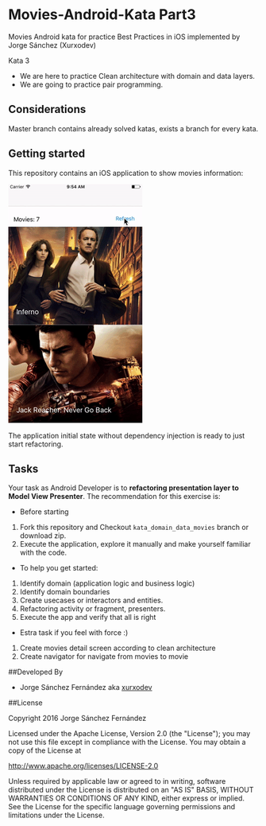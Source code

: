 # Movies-Android-Kata Part3
Movies Android kata for practice Best Practices in iOS implemented by Jorge Sánchez (Xurxodev)

Kata 3

- We are here to practice Clean architecture with domain and data layers.
- We are going to practice pair programming.

## Considerations 

Master branch contains already solved katas, exists a branch for every kata.

## Getting started

This repository contains an iOS application to show movies information:

![](/Art/movies.gif)

The application initial state without dependency injection is ready to just start refactoring. 


## Tasks

Your task as Android Developer is to **refactoring presentation layer to Model View Presenter**.
The recommendation for this exercise is:

* Before starting
1. Fork this repository and Checkout `kata_domain_data_movies` branch or download zip.
3. Execute the application, explore it manually and make yourself familiar with the code.

* To help you get started:
1. Identify domain (application logic and business logic)
2. Identify domain boundaries
3. Create usecases or interactors and entities.
4. Refactoring activity or fragment, presenters.
5. Execute the app and verify that all is right

* Estra task if you feel with force :)
1. Create movies detail screen according to clean architecture
2. Create navigator for navigate from movies to movie

##Developed By

* Jorge Sánchez Fernández aka [xurxodev](https://twitter.com/xurxodev)

##License


Copyright 2016 Jorge Sánchez Fernández

Licensed under the Apache License, Version 2.0 (the "License");
you may not use this file except in compliance with the License.
You may obtain a copy of the License at

http://www.apache.org/licenses/LICENSE-2.0

Unless required by applicable law or agreed to in writing, software
distributed under the License is distributed on an "AS IS" BASIS,
WITHOUT WARRANTIES OR CONDITIONS OF ANY KIND, either express or implied.
See the License for the specific language governing permissions and
limitations under the License.
